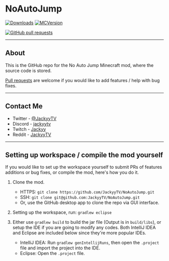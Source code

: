# NoAutoJump
[![Downloads](http://cf.way2muchnoise.eu/full_282099_downloads.svg)](https://www.curseforge.com/minecraft/mc-mods/no-auto-jump) [![MCVersion](http://cf.way2muchnoise.eu/versions/282099.svg)](https://www.curseforge.com/minecraft/mc-mods/no-auto-jump)

[![GitHub pull requests](https://img.shields.io/github/issues-pr/JackyyTV/NoAutoJump.svg)](https://github.com/JackyyTV/NoAutoJump/pulls)

---

## About

This is the GitHub repo for the No Auto Jump Minecraft mod, where the source code is stored.

[Pull requests](https://github.com/JackyyTV/NoAutoJump/pulls) are welcome if you would like to add features / help with bug fixes.

---

## Contact Me

- Twitter - [@JackyyTV](https://twitter.com/JackyyTV)
- Discord - [jackyytv](https://jackyy.hk/discord)
- Twitch - [Jackyy](https://www.twitch.tv/jackyy)
- Reddit - [JackyyTV](https://www.reddit.com/message/compose/?to=JackyyTV)

---

## Setting up workspace / compile the mod yourself

If you would like to set up the workspace yourself to submit PRs of features additions or bug fixes, or compile the mod, here's how you do it.

1. Clone the mod.
    - HTTPS: `git clone https://github.com/JackyyTV/NoAutoJump.git`
    - SSH: `git clone git@github.com:JackyyTV/NoAutoJump.git`
    - Or, use the GitHub desktop app to clone the repo via GUI interface.

2. Setting up the workspace, run: `gradlew eclipse`

3. Either use `gradlew build` to build the jar file (Output is in `build/libs`), or setup the IDE if you are going to modify any codes. Both IntelliJ IDEA and Eclipse are included below since they're more popular IDEs.
    - IntelliJ IDEA: Run `gradlew genIntellijRuns`, then open the `.project` file and import the project into the IDE.
    - Eclipse: Open the `.project` file.

